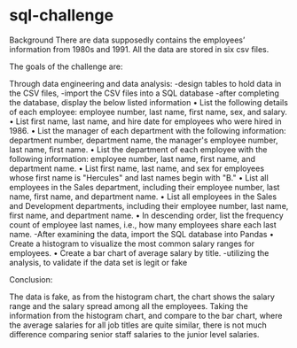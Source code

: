 # sql-challenge
Background
There are data supposedly contains the employees’ information from 1980s and 1991. All the data are stored in six csv files.

The goals of the challenge are:

Through data engineering and data analysis:
-design tables to hold data in the CSV files, 
-import the CSV files into a SQL database
-after completing the database, display the below listed information 
•	List the following details of each employee: employee number, last name, first name, sex, and salary.
•	List first name, last name, and hire date for employees who were hired in 1986.
•	List the manager of each department with the following information: department number, department name, the manager's employee number, last name, first name.
•	List the department of each employee with the following information: employee number, last name, first name, and department name.
•	List first name, last name, and sex for employees whose first name is "Hercules" and last names begin with "B."
•	List all employees in the Sales department, including their employee number, last name, first name, and department name.
•	List all employees in the Sales and Development departments, including their employee number, last name, first name, and department name.
•	In descending order, list the frequency count of employee last names, i.e., how many employees share each last name.
-After examining the data, import the SQL database into Pandas
•	Create a histogram to visualize the most common salary ranges for employees.
•	Create a bar chart of average salary by title.
-utilizing the analysis, to validate if the data set is legit or fake

Conclusion:

The data is fake, as from the histogram chart, the chart shows the salary range and the salary spread among all the employees. Taking the information from the histogram chart, and compare to the bar chart, where the average salaries for all job titles are quite similar, there is not much difference comparing senior staff salaries to the junior level salaries.




